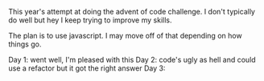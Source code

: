 This year's attempt at doing the advent of code challenge.  I don't typically do well but hey I keep trying to improve my skills.

The plan is to use javascript.  I may move off of that depending on how things go.

Day 1: went well, I'm pleased with this
Day 2: code's ugly as hell and could use a refactor but it got the right answer
Day 3:
